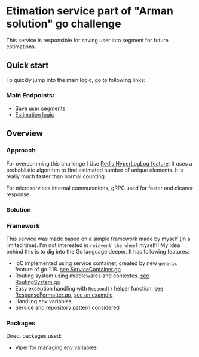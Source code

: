 # Etimation service part of "Arman solution" go challenge

This service is responsible for saving user into segment for future estimations.

## Quick start
To quickly jump into the main logic, go to following links:

### Main Endpoints:
- [Save user segments](https://github.com/hosseinm1997/go-challenge/blob/main/services/SegmentService.go)
- [Estimation logic](https://github.com/hosseinm1997/go-challenge/blob/main/services/EstimateService.go)

## Overview

### Approach

For overcomming this challenge I Use [Redis HyperLogLog feature](https://redis.com/redis-best-practices/counting/hyperloglog). 
It uses a probablistic algorithm to find estimated number of unique elements. It is really much faster than normal counting.

For microservices internal communations, gRPC used for faster and cleaner response.


### Solution



### Framework
This service was made based on a simple framework made by myself (in a limited time). I'm not interested in `reinvent the wheel` myself!! My idea behind this is to dig into the Go language deeper. It has following features:

- IoC implemented using service container, created by new `generic` feature of go 1.18. [see ServiceContainer.go](https://github.com/hosseinm1997/credit-service/blob/main/infrastructures/ServiceContainer.go)
- Routing system using middlewares and contextes. [see RoutingSystem.go](https://github.com/hosseinm1997/credit-service/blob/main/infrastructures/RoutingSystem.go)
- Easy exception handling with `Respond()` helper function. [see ResponseFormatter.go](https://github.com/hosseinm1997/credit-service/blob/main/http/middlewares/ResponseFormatter.go), [see an example](https://github.com/hosseinm1997/credit-service/blob/ab1eda279aa9e2a4d02b4d752e09de0e0f3da42f/http/endpoints/SpendCodeEndpoint.go#L71)
- Handling env variables
- Service and repository pattern considered

### Packages
Direct packages used:

- Viper for managing env variables

<br/>
<br/>
<br/>
